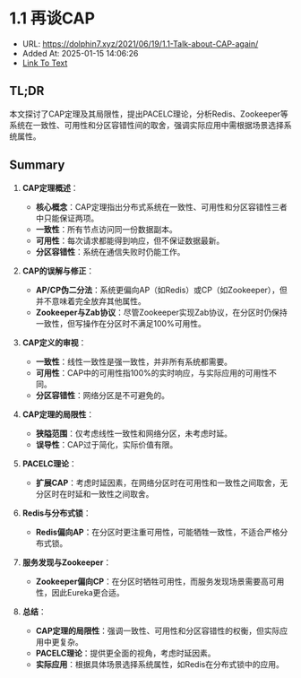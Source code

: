 # 1.1 再谈CAP
- URL: https://dolphin7.xyz/2021/06/19/1.1-Talk-about-CAP-again/
- Added At: 2025-01-15 14:06:26
- [Link To Text](2025-01-15-1.1-再谈cap_raw.md)

## TL;DR
本文探讨了CAP定理及其局限性，提出PACELC理论，分析Redis、Zookeeper等系统在一致性、可用性和分区容错性间的取舍，强调实际应用中需根据场景选择系统属性。

## Summary
1. **CAP定理概述**：
   - **核心概念**：CAP定理指出分布式系统在一致性、可用性和分区容错性三者中只能保证两项。
   - **一致性**：所有节点访问同一份数据副本。
   - **可用性**：每次请求都能得到响应，但不保证数据最新。
   - **分区容错性**：系统在通信失败时仍能工作。

2. **CAP的误解与修正**：
   - **AP/CP伪二分法**：系统更偏向AP（如Redis）或CP（如Zookeeper），但并不意味着完全放弃其他属性。
   - **Zookeeper与Zab协议**：尽管Zookeeper实现Zab协议，在分区时仍保持一致性，但写操作在分区时不满足100%可用性。

3. **CAP定义的审视**：
   - **一致性**：线性一致性是强一致性，并非所有系统都需要。
   - **可用性**：CAP中的可用性指100%的实时响应，与实际应用的可用性不同。
   - **分区容错性**：网络分区是不可避免的。

4. **CAP定理的局限性**：
   - **狭隘范围**：仅考虑线性一致性和网络分区，未考虑时延。
   - **误导性**：CAP过于简化，实际价值有限。

5. **PACELC理论**：
   - **扩展CAP**：考虑时延因素，在网络分区时在可用性和一致性之间取舍，无分区时在时延和一致性之间取舍。

6. **Redis与分布式锁**：
   - **Redis偏向AP**：在分区时更注重可用性，可能牺牲一致性，不适合严格分布式锁。

7. **服务发现与Zookeeper**：
   - **Zookeeper偏向CP**：在分区时牺牲可用性，而服务发现场景需要高可用性，因此Eureka更合适。

8. **总结**：
   - **CAP定理的局限性**：强调一致性、可用性和分区容错性的权衡，但实际应用中更复杂。
   - **PACELC理论**：提供更全面的视角，考虑时延因素。
   - **实际应用**：根据具体场景选择系统属性，如Redis在分布式锁中的应用。
